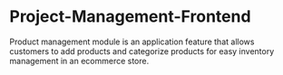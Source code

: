 # Project-Management-Frontend
Product management module is an application feature that allows customers to
add products and categorize products for easy inventory management in an
ecommerce store.
